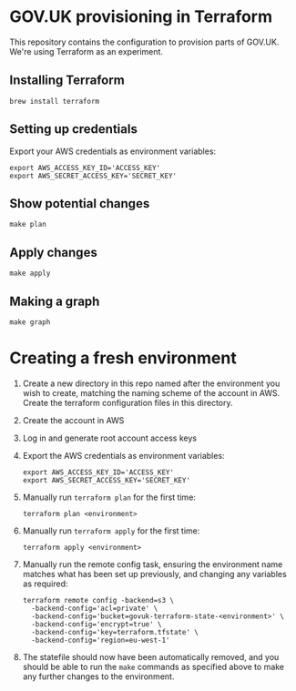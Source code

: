 # GOV.UK provisioning in Terraform

This repository contains the configuration to provision parts of GOV.UK.
We're using Terraform as an experiment.

## Installing Terraform

```
brew install terraform
```

## Setting up credentials

Export your AWS credentials as environment variables:

```
export AWS_ACCESS_KEY_ID='ACCESS_KEY'
export AWS_SECRET_ACCESS_KEY='SECRET_KEY'
```

## Show potential changes

```
make plan
```

## Apply changes

```
make apply
```

## Making a graph

```
make graph
```

# Creating a fresh environment

1. Create a new directory in this repo named after the environment you wish to
   create, matching the naming scheme of the account in AWS. Create the
   terraform configuration files in this directory.
2. Create the account in AWS
3. Log in and generate root account access keys
4. Export the AWS credentials as environment variables:

   ```
   export AWS_ACCESS_KEY_ID='ACCESS_KEY'
   export AWS_SECRET_ACCESS_KEY='SECRET_KEY'
   ```

5. Manually run `terraform plan` for the first time:

   ```
   terraform plan <environment>
   ```

6. Manually run `terraform apply` for the first time:

   ```
   terraform apply <environment>
   ```

7. Manually run the remote config task, ensuring the environment name matches
   what has been set up previously, and changing any variables as required:

   ```
   terraform remote config -backend=s3 \
     -backend-config='acl=private' \
     -backend-config='bucket=govuk-terraform-state-<environment>' \
     -backend-config='encrypt=true' \
     -backend-config='key=terraform.tfstate' \
     -backend-config='region=eu-west-1'
   ```

8. The statefile should now have been automatically removed, and you should be
   able to run the `make` commands as specified above to make any further
   changes to the environment.
